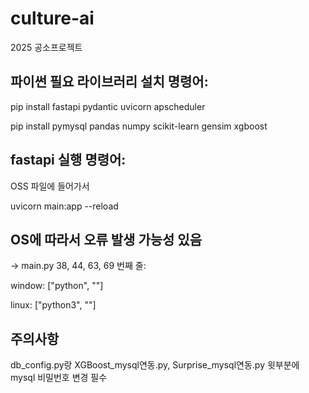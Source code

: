 # culture-ai
2025 공소프로젝트  

## 파이썬 필요 라이브러리 설치 명령어:

pip install fastapi pydantic uvicorn apscheduler

pip install pymysql pandas numpy scikit-learn gensim xgboost  


## fastapi 실행 명령어:

OSS 파일에 들어가서

uvicorn main:app --reload  


## OS에 따라서 오류 발생 가능성 있음

-> main.py 38, 44, 63, 69 번째 줄:

window: ["python", ""]

linux: ["python3", ""]


## 주의사항

db_config.py랑 XGBoost_mysql연동.py, Surprise_mysql연동.py 윗부분에 mysql 비밀번호 변경 필수

